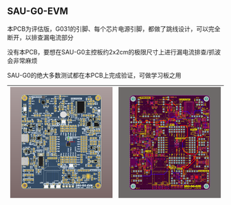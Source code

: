 ## SAU-G0-EVM

本PCB为评估版，G031的引脚、每个芯片电源引脚，都做了跳线设计，可以完全断开，以排查漏电流部分

没有本PCB，要想在SAU-G0主控板约2x2cm的极限尺寸上进行漏电流排查/抓波会非常麻烦

SAU-G0的绝大多数测试都在本PCB上完成验证，可做学习板之用

| ![SAU-G0-EVM_3Dview_top](../../../Images/SAU-G0-EVM_3Dview_top.png) | ![SAU-G0-EVM_2Dview_1](../../../Images/SAU-G0-EVM_2Dview_1.png) |
| ------------------------------------------------------------ | ------------------------------------------------------------ |

